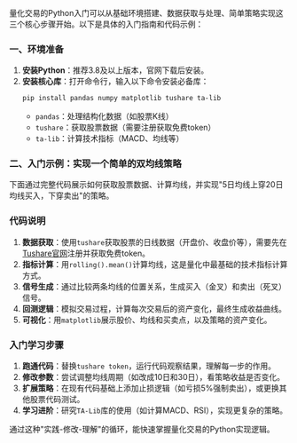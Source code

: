 量化交易的Python入门可以从基础环境搭建、数据获取与处理、简单策略实现这三个核心步骤开始。以下是具体的入门指南和代码示例：


### 一、环境准备
1. **安装Python**：推荐3.8及以上版本，官网下载后安装。
2. **安装核心库**：打开命令行，输入以下命令安装必备库：
   ```bash
   pip install pandas numpy matplotlib tushare ta-lib
   ```
   - `pandas`：处理结构化数据（如股票K线）
   - `tushare`：获取股票数据（需要注册获取免费token）
   - `ta-lib`：计算技术指标（MACD、均线等）


### 二、入门示例：实现一个简单的双均线策略
下面通过完整代码展示如何获取股票数据、计算均线，并实现"5日均线上穿20日均线买入，下穿卖出"的策略。


### 代码说明
1. **数据获取**：使用`tushare`获取股票的日线数据（开盘价、收盘价等），需要先在[Tushare官网](https://tushare.pro/)注册并获取免费token。
2. **指标计算**：用`rolling().mean()`计算均线，这是量化中最基础的技术指标计算方式。
3. **信号生成**：通过比较两条均线的位置关系，生成买入（金叉）和卖出（死叉）信号。
4. **回测逻辑**：模拟交易过程，计算每次交易后的资产变化，最终生成收益曲线。
5. **可视化**：用`matplotlib`展示股价、均线和买卖点，以及策略的资产变化。


### 入门学习步骤
1. **跑通代码**：替换`tushare token`，运行代码观察结果，理解每一步的作用。
2. **修改参数**：尝试调整均线周期（如改成10日和30日），看策略收益是否变化。
3. **扩展策略**：在现有代码基础上添加止损逻辑（如亏损5%强制卖出），或更换其他股票代码测试。
4. **学习进阶**：研究`TA-Lib`库的使用（如计算MACD、RSI），实现更复杂的策略。

通过这种"实践-修改-理解"的循环，能快速掌握量化交易的Python实现逻辑。